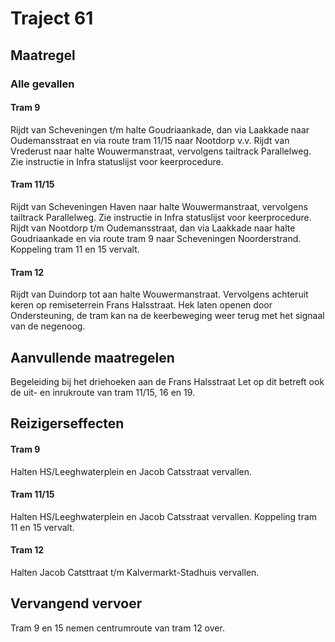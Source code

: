 # Traject 61 
## Maatregel
### Alle gevallen
#### Tram 9
Rijdt van Scheveningen t/m halte Goudriaankade, dan via Laakkade naar Oudemansstraat en via route tram 11/15 naar Nootdorp v.v.
Rijdt van Vrederust naar halte Wouwermanstraat, vervolgens tailtrack Parallelweg. Zie instructie in Infra statuslijst voor keerprocedure.

#### Tram 11/15
Rijdt van Scheveningen Haven naar halte Wouwermanstraat, vervolgens tailtrack Parallelweg. Zie instructie in Infra statuslijst voor keerprocedure.
Rijdt van Nootdorp t/m Oudemansstraat, dan via Laakkade naar halte Goudriaankade en via route tram 9 naar Scheveningen Noorderstrand. Koppeling tram 11 en 15 vervalt.

#### Tram 12
Rijdt van Duindorp tot aan halte Wouwermanstraat. Vervolgens achteruit keren op remiseterrein Frans Halsstraat. Hek laten openen door Ondersteuning, de tram kan na de keerbeweging weer terug met het signaal van de negenoog.

## Aanvullende maatregelen
Begeleiding bij het driehoeken aan de Frans Halsstraat
Let op dit betreft ook de uit- en inrukroute van tram 11/15, 16 en 19.

## Reizigerseffecten

#### Tram 9
Halten HS/Leeghwaterplein en Jacob Catsstraat vervallen.

#### Tram 11/15
Halten HS/Leeghwaterplein en Jacob Catsstraat vervallen. Koppeling tram 11 en 15 vervalt.

#### Tram 12
Halten Jacob Catsttraat t/m Kalvermarkt-Stadhuis vervallen.

## Vervangend vervoer
Tram 9 en 15 nemen centrumroute van tram 12 over.
